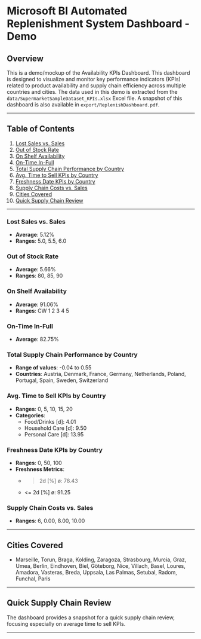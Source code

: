 # Microsoft BI Automated Replenishment System Dashboard - Demo

## Overview
This is a demo/mockup of the Availability KPIs Dashboard. This dashboard is designed to visualize and monitor key performance indicators (KPIs) related to product availability and supply chain efficiency across multiple countries and cities. The data used in this demo is extracted from the `data/SupermarketSampleDataset_KPIs.xlsx` Excel file. A snapshot of this dashboard is also available in `export/ReplenishDashboard.pdf`.

---

## Table of Contents
1. [Lost Sales vs. Sales](#lost-sales-vs-sales)
2. [Out of Stock Rate](#out-of-stock-rate)
3. [On Shelf Availability](#on-shelf-availability)
4. [On-Time In-Full](#on-time-in-full)
5. [Total Supply Chain Performance by Country](#total-supply-chain-performance-by-country)
6. [Avg. Time to Sell KPIs by Country](#avg-time-to-sell-kpis-by-country)
7. [Freshness Date KPIs by Country](#freshness-date-kpis-by-country)
8. [Supply Chain Costs vs. Sales](#supply-chain-costs-vs-sales)
9. [Cities Covered](#cities-covered)
10. [Quick Supply Chain Review](#quick-supply-chain-review)

---

### Lost Sales vs. Sales
- **Average**: 5.12%
- **Ranges**: 5.0, 5.5, 6.0

### Out of Stock Rate
- **Average**: 5.66%
- **Ranges**: 80, 85, 90

### On Shelf Availability
- **Average**: 91.06%
- **Ranges**: CW 1 2 3 4 5

### On-Time In-Full
- **Average**: 82.75%

### Total Supply Chain Performance by Country
- **Range of values**: -0.04 to 0.55
- **Countries**: Austria, Denmark, France, Germany, Netherlands, Poland, Portugal, Spain, Sweden, Switzerland

### Avg. Time to Sell KPIs by Country
- **Ranges**: 0, 5, 10, 15, 20
- **Categories**: 
  - Food/Drinks [d]: 4.01
  - Household Care [d]: 9.50
  - Personal Care [d]: 13.95

### Freshness Date KPIs by Country
- **Ranges**: 0, 50, 100
- **Freshness Metrics**: 
  - > 2d [%] ø: 78.43
  - <= 2d [%] ø: 91.25

### Supply Chain Costs vs. Sales
- **Ranges**: 6, 0.00, 8.00, 10.00

---

## Cities Covered
- Marseille, Torun, Braga, Kolding, Zaragoza, Strasbourg, Murcia, Graz, Umea, Berlin, Eindhoven, Biel, Göteborg, Nice, Villach, Basel, Loures, Amadora, Vasteras, Breda, Uppsala, Las Palmas, Setubal, Radom, Funchal, Paris

---

## Quick Supply Chain Review
The dashboard provides a snapshot for a quick supply chain review, focusing especially on average time to sell KPIs.

---

